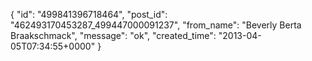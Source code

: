  {
   "id": "499841396718464",
   "post_id": "462493170453287_499447000091237",
   "from_name": "Beverly Berta Braakschmack",
   "message": "ok",
   "created_time": "2013-04-05T07:34:55+0000"
 }
